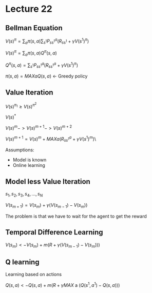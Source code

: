 # Lecture 22

## Bellman Equation

$V(s)^{\pi} = \sum_a \pi(s,a) \sum_{s^1} P_{s s^1}^a ( R_{s s^1} + \gamma V(s^1)^{\pi} )$

$V(s)^{\pi} = \sum_a \pi(s,a) Q^{\pi} (s,a)$

$Q^{\pi}(s,a) = \sum_{s^1} P_{s s^1}^a (R_{s s^1}^a + \gamma V(s^1)^{\pi})$

$\pi(s,a) = MAX a Q(s,a)$ <- Greedy policy 

## Value Iteration

$V(s)^{\pi_1} \geq V(s)^{\pi^2}$

$V(s)^*$

$V(s)^m -> V(s)^{m+1} -> V(s)^{m+2}$

$V(s)^{m+1} = V(s)^m + MAX a (R_{s s^1}^a + \gamma V(s^1)^m)$\

Assumptions:
- Model is known
- Online learning

## Model less Value Iteration

$s_1, s_2, s_3, s_4, ..., s_N$

$V(s_{m+1}) = V(s_m) + \gamma ( V(s_{m-1}) - V(s_m) )$

The problem is that we have to wait for the agent to get the reward

## Temporal Difference Learning

$V(s_m) <- V(s_m) + m (R + \gamma (V(s_{m-1}) - V(s_m)))$

## Q learning

Learning based on actions

$Q(s,a) <- Q(s,a) + m (R + \gamma MAX \text{ a } (Q(s^1, a^1) - Q(s,a)))$


